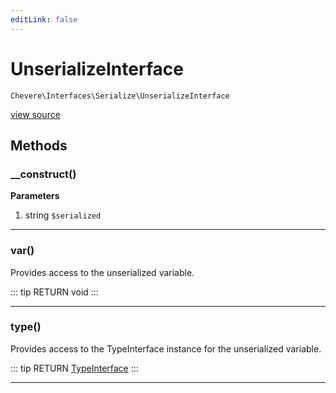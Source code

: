 ```yaml
---
editLink: false
---
```


# UnserializeInterface

`Chevere\Interfaces\Serialize\UnserializeInterface`

[view source](https://github.com/chevere/chevere/blob/master/interfaces/Serialize/UnserializeInterface.php)

## Methods

### __construct()

**Parameters**

1. string `$serialized`

---

### var()

Provides access to the unserialized variable.

::: tip RETURN
void
:::

---

### type()

Provides access to the TypeInterface instance for the unserialized variable.

::: tip RETURN
[TypeInterface](../Type/TypeInterface.md)
:::

---

